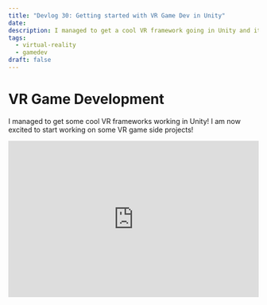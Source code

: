```yaml
---
title: "Devlog 30: Getting started with VR Game Dev in Unity"
date: 
description: I managed to get a cool VR framework going in Unity and it made exploring some previous assets I've purchased very cool!
tags:
  - virtual-reality
  - gamedev
draft: false
---
```


# VR Game Development 

I managed to get some cool VR frameworks working in Unity! I am now excited to start working on some VR game side projects!

<iframe width="100%" height="315" src="https://www.youtube.com/embed/h2yvRQztrls?si=lwJzjyZgZ0--8R5v" title="YouTube video player" frameborder="0" allow="accelerometer; autoplay; clipboard-write; encrypted-media; gyroscope; picture-in-picture; web-share" referrerpolicy="strict-origin-when-cross-origin" allowfullscreen></iframe>